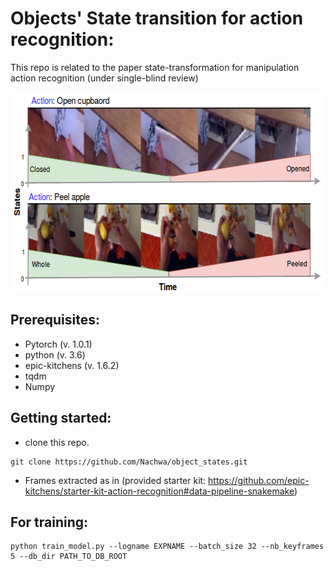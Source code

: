 # Objects' State transition for action recognition:

This repo is related to the paper state-transformation for manipulation action recognition (under single-blind review)

<p align="center">
<img width="605" height="320" src="state_transition.png">
</p>

## Prerequisites: 
* Pytorch (v. 1.0.1)
* python (v. 3.6)
* epic-kitchens (v. 1.6.2)
* tqdm
* Numpy

## Getting started: 
* clone this repo. 
 ```
 git clone https://github.com/Nachwa/object_states.git
 ```
* Frames extracted as in (provided starter kit: https://github.com/epic-kitchens/starter-kit-action-recognition#data-pipeline-snakemake) 

## For training: 
```
python train_model.py --logname EXPNAME --batch_size 32 --nb_keyframes 5 --db_dir PATH_TO_DB_ROOT
```


